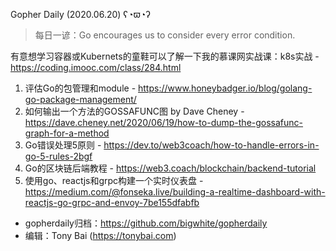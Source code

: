 Gopher Daily (2020.06.20) ʕ◔ϖ◔ʔ

>每日一谚：Go encourages us to consider every error condition.

有意想学习容器或Kubernets的童鞋可以了解一下我的慕课网实战课：k8s实战 - https://coding.imooc.com/class/284.html

1. 评估Go的包管理和module - https://www.honeybadger.io/blog/golang-go-package-management/
2. 如何输出一个方法的GOSSAFUNC图 by Dave Cheney - https://dave.cheney.net/2020/06/19/how-to-dump-the-gossafunc-graph-for-a-method
3. Go错误处理5原则 - https://dev.to/web3coach/how-to-handle-errors-in-go-5-rules-2bgf
4. Go的区块链后端教程 - https://web3.coach/blockchain/backend-tutorial
5. 使用go、reactjs和grpc构建一个实时仪表盘 - https://medium.com/@fonseka.live/building-a-realtime-dashboard-with-reactjs-go-grpc-and-envoy-7be155dfabfb

* gopherdaily归档：https://github.com/bigwhite/gopherdaily
* 编辑：Tony Bai (https://tonybai.com)
